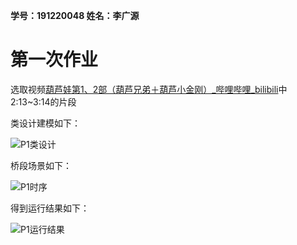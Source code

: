 **学号：191220048	姓名：李广源**

# 第一次作业

选取视频[葫芦娃第1、2部（葫芦兄弟＋葫芦小金刚）_哔哩哔哩_bilibili](https://www.bilibili.com/video/BV1zQ4y1d7dQ?p=8)中2:13~3:14的片段

类设计建模如下：

 ![P1类设计](http://www.plantuml.com/plantuml/png/bLB1Ri8m33sJhyYnQ73Ohkp0L371eRimQMTJF8X8uif9c13Rlwy5kgQb0kqMs-yzso-UEW_iWz4YrU2SJ1d11yQZ68pbqhEo6sd1u4GC7kIUr5gw0c7tJacDbFdbyJYILxcdKItYq7gqEGxl2ztWQENAp2kJIIwO-HkOMunFnRWm1UG-6OeVSLbpcHCNYkpCkGf-_8CVKEkaOHSCoc6BQM67_RG8bP8nP3EovRWSUrbeoB6YnN7Ka8Dz-O93Sc-1UQ0FQFepQJqxe8juQ-LIsYCdhLbachMb-pxW2h6mo3u3NmaiijYDRL3b74qYGlQUK1GdmqdlafF8HjYNxOkJqef88rYvOhNP-kWYokYkNMbeYsofKQYASxgfKHlq_3qUTs-dKssv_IzcT5cTqlctExcpzI8o_9IlFUifX4A8ATfrCFeN)

桥段场景如下：

 ![P1时序](http://www.plantuml.com/plantuml/png/KbV8A2afABRIroylBzTBoip9166zvFnS_RBCbDHyVQSmmwf0aqh35FEKGFi2MmikTGKZAqDZXJe5Ooj34oukX-AInAAIqjmShjIyaioIIivdM-OzNxc5Cx5OmJcnB5L1EIadCJaR9lcoTTApkUl1agK52ihfHOcLN8d99Vb5d4_sJ7-wRDgpXbLWoVpStFmyt_oyufBK8WNbojISdFnogCBdZQkVhcW6gV8epGzFL50kIas1IZtRi0Kg5PnHcWcIIyefJOLAlfZRztJjXEURze7ba_EB2ZBpyroBYrFpae6kBC_8B86hdDqEKvQNc9qALvDUb9gQnyK5zfOkeDUgoqqR2CBFyIcuG7E0FaIzHvItfZzIrKfL3k04d8R_G84IiA4Dq2PfX4rmYkrWk4kqixQVUeMEFQgsxfAAgacbbOLsTxvlVhwPPJjnVcUBedoSYTesxtpW_fYxIqL91o0kf_RH2lf5DgyohmAJ2IPEKLACZxOenlXYhH2QUUNrcxtTpDkNpr_iAHkXEOEMWPbzcect9LFAmNgsYaZ8EjHGkwRrVLvIDhWnmfNyX7gHtLo2UoMWPMHoxD-H5V8G0TCKYCorKroWMw5f4_whtMTntCiJi2QWrddRZ8mUE4xq-OJmgoRFwZ2yWCCPymwPemO7RdA2DbYQpSrDmVoJc0JotsWLobn2B8TS6OMc4Us__vMOkNsaXEeHmkCN5KginZ7ePyY0sznOmhifSmfqCjaF3pv5MH-gDUQD1RUW5Z4_FAyeydRIopj2bg5_YGd3Rw3F0wChBbAVhcWsX0ug5hNSNolUT6d9mfPRRbq46K9scZce-o6bLu1bi2sWIQc3vLTUAGNxPj3eut2aFMq2g2P_2cDRpgKidvKUevGJiA1nnfnoOAYXxKO70-OUmV0B5BhSQj2vNkH7jQ2JMrKrdCvYI49h1bOEdGnorbs3bBShA03UQK6z9EEaiYC1fgVkYklTBcyEODI8rEm3A4lx9X6adCSdJt8PzqGAw4RyI5eslt92RH5Upx3KibA4ZLpAMrL7RTog1WqK65YfTqKOIxqSr_KuYpOyMxZxBGgj75nqKb9XNedvPT1oCEyZI7I-02tF73lH1tCyd6JWwN3Q2nTvz6sDH-iUIVxSw-CfLvk_znVpFx8Rh7yynO9HBr8xu2wHawZySwwNwRlcEBWl4kK9_iG_Mpy0)

得到运行结果如下：

 ![P1运行结果](https://obohe.com/i/2021/09/15/12fyliq.png)